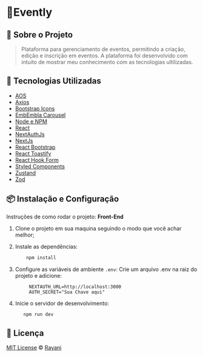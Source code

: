 # 🎉Evently

## 📌 Sobre o Projeto

> Plataforma para gerenciamento de eventos, permitindo a criação, edição e inscrição em eventos.
> A plataforma foi desenvolvido com intuito de mostrar meu conhecimento com as tecnologias ultilizadas.

## 🚀 Tecnologias Utilizadas

- [AOS](https://michalsnik.github.io/aos/)
- [Axios](https://axios-http.com/ptbr/docs/intro)
- [Bootstrap Icons](https://icons.getbootstrap.com/)
- [EmbEmbla Carousel](https://www.embla-carousel.com/)
- [Node e NPM](https://nodejs.org/en/)
- [React](https://reactjs.org)
- [NextAuthJs](https://next-auth.js.org/)
- [NextJs](https://nextjs.org)
- [React Bootstrap](https://react-bootstrap.netlify.app/)
- [React Toastify](https://fkhadra.github.io/react-toastify/introduction)
- [React Hook Form](https://www.react-hook-form.com/)
- [Styled Components](https://styled-components.com)
- [Zustand](https://zustand-demo.pmnd.rs/)
- [Zod](https://zustand-demo.pmnd.rs/)

## 📦 Instalação e Configuração

Instruções de como rodar o projeto:
**Front-End**

1. Clone o projeto em sua maquina seguindo o modo que você achar melhor;
2. Instale as dependências:

   ```sh
       npm install
   ```

3. Configure as variáveis de ambiente ``.env``:
    Crie um arquivo .env na raiz do projeto e adicione:
   ```env
        NEXTAUTH_URL=http://localhost:3000
        AUTH_SECRET="Sua Chave aqui"
   ```

4. Inicie o servidor de desenvolvimento:

    ```sh
       npm run dev
    ```


## 📝 Licença

[MIT License](https://github.com/RayaniGomes/Evently/blob/main/LICENSE) © [Rayani](https://github.com/RayaniGomes)
